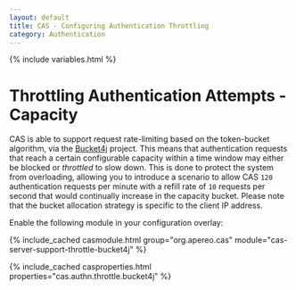 ```yaml
---
layout: default
title: CAS - Configuring Authentication Throttling
category: Authentication
---
```

{% include variables.html %}

# Throttling Authentication Attempts - Capacity

CAS is able to support request rate-limiting based on the token-bucket algorithm, via the [Bucket4j](https://bucket4j.com/) project. This
means that authentication requests that reach a certain configurable capacity within a time window may either be blocked or _throttled_ to slow down. This is done to 
protect the system from overloading, allowing you to introduce a scenario to allow CAS `120` authentication requests per minute with a refill rate of `10` requests per 
second that would continually increase in the capacity bucket. Please note that the bucket allocation strategy is specific to the client IP address.

Enable the following module in your configuration overlay:

{% include_cached casmodule.html group="org.apereo.cas" module="cas-server-support-throttle-bucket4j" %}

{% include_cached casproperties.html properties="cas.authn.throttle.bucket4j" %}
